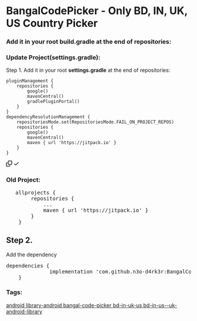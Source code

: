 # BangalCodePicker - Only BD, IN, UK, US Country Picker
### Add it in your root build.gradle at the end of repositories:

### Update Project(settings.gradle):
  
<p dir="auto">Step 1. Add it in your root <b>settings.gradle</b> at the end of repositories:</p>
<div class="snippet-clipboard-content notranslate position-relative overflow-auto"><pre class="notranslate"><code>pluginManagement {
    repositories {
        google()
        mavenCentral()
        gradlePluginPortal()
    }
}
dependencyResolutionManagement {
    repositoriesMode.set(RepositoriesMode.FAIL_ON_PROJECT_REPOS)
    repositories {
        google()
        mavenCentral()
        maven { url 'https://jitpack.io' }
    }
}
</code></pre><div class="zeroclipboard-container position-absolute right-0 top-0">
    <clipboard-copy aria-label="Copy" class="ClipboardButton btn js-clipboard-copy m-2 p-0 tooltipped-no-delay" data-copy-feedback="Copied!" data-tooltip-direction="w" value="pluginManagement {
    repositories {
        google()
        mavenCentral()
        gradlePluginPortal()
    }
}
dependencyResolutionManagement {
    repositoriesMode.set(RepositoriesMode.FAIL_ON_PROJECT_REPOS)
    repositories {
        google()
        mavenCentral()
        maven { url 'https://jitpack.io' }
    }
}" tabindex="0" role="button">
      <svg aria-hidden="true" height="16" viewBox="0 0 16 16" version="1.1" width="16" data-view-component="true" class="octicon octicon-copy js-clipboard-copy-icon m-2">
    <path fill-rule="evenodd" d="M0 6.75C0 5.784.784 5 1.75 5h1.5a.75.75 0 010 1.5h-1.5a.25.25 0 00-.25.25v7.5c0 .138.112.25.25.25h7.5a.25.25 0 00.25-.25v-1.5a.75.75 0 011.5 0v1.5A1.75 1.75 0 019.25 16h-7.5A1.75 1.75 0 010 14.25v-7.5z"></path><path fill-rule="evenodd" d="M5 1.75C5 .784 5.784 0 6.75 0h7.5C15.216 0 16 .784 16 1.75v7.5A1.75 1.75 0 0114.25 11h-7.5A1.75 1.75 0 015 9.25v-7.5zm1.75-.25a.25.25 0 00-.25.25v7.5c0 .138.112.25.25.25h7.5a.25.25 0 00.25-.25v-7.5a.25.25 0 00-.25-.25h-7.5z"></path>
</svg>
      <svg aria-hidden="true" height="16" viewBox="0 0 16 16" version="1.1" width="16" data-view-component="true" class="octicon octicon-check js-clipboard-check-icon color-fg-success d-none m-2">
    <path fill-rule="evenodd" d="M13.78 4.22a.75.75 0 010 1.06l-7.25 7.25a.75.75 0 01-1.06 0L2.22 9.28a.75.75 0 011.06-1.06L6 10.94l6.72-6.72a.75.75 0 011.06 0z"></path>
</svg>
    </clipboard-copy>
  </div></div>

 

### Old Project:
<pre>	allprojects {
		repositories {
			...
			maven { url 'https://jitpack.io' }
		}
	}</pre>
  
  ### <h2>Step 2.</h2> Add the dependency
  
  <pre>dependencies {
	          implementation 'com.github.n3o-d4rk3r:BangalCodePicker:1.0'
	}</pre>






### Tags:
<div class="my-3">
      <div class="f6">
      <a data-ga-click="Topic, repository page" data-octo-click="topic_click" data-octo-dimensions="topic:android" href="/topics/android" title="Topic: android" data-view-component="true" class="topic-tag topic-tag-link">
  android
</a>
      <a data-ga-click="Topic, repository page" data-octo-click="topic_click" data-octo-dimensions="topic:library-android" href="/topics/library-android" title="Topic: library-android" data-view-component="true" class="topic-tag topic-tag-link">
  library-android
</a>
      <a data-ga-click="Topic, repository page" data-octo-click="topic_click" data-octo-dimensions="topic:bangal-code-picker" href="/topics/bangal-code-picker" title="Topic: bangal-code-picker" data-view-component="true" class="topic-tag topic-tag-link">
  bangal-code-picker
</a>
      <a data-ga-click="Topic, repository page" data-octo-click="topic_click" data-octo-dimensions="topic:bd-in-uk-us" href="/topics/bd-in-uk-us" title="Topic: bd-in-uk-us" data-view-component="true" class="topic-tag topic-tag-link">
  bd-in-uk-us
</a>
      <a data-ga-click="Topic, repository page" data-octo-click="topic_click" data-octo-dimensions="topic:bd-in-us--uk-android-library" href="/topics/bd-in-us--uk-android-library" title="Topic: bd-in-us--uk-android-library" data-view-component="true" class="topic-tag topic-tag-link">
  bd-in-us--uk-android-library
</a>
  </div>

  </div>
